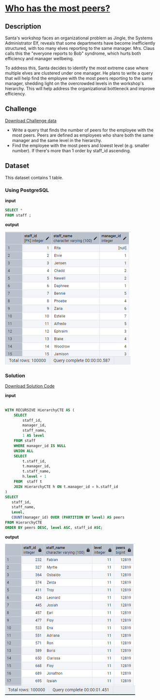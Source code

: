 # [Who has the most peers?](https://adventofsql.com/challenges/18)

## Description
Santa's workshop faces an organizational problem as Jingle, the Systems Administrator Elf, reveals that some departments have become inefficiently structured, with too many elves reporting to the same manager. Mrs. Claus calls this the "everyone reports to Bob" syndrome, which hurts both efficiency and manager wellbeing.

To address this, Santa decides to identify the most extreme case where multiple elves are clustered under one manager. He plans to write a query that will help find the employee with the most peers reporting to the same manager, shedding light on the overcrowded levels in the workshop's hierarchy. This will help address the organizational bottleneck and improve efficiency.

## Challenge
[Download Challenge data](https://github.com/thatlaconic/advent-of-sql-day-18/blob/main/advent_of_sql_day_18.sql)

+ Write a query that finds the number of peers for the employee with the most peers. Peers are defined as employees who share both the same manager and the same level in the hierarchy.
+ Find the employee with the most peers and lowest level (e.g. smaller number). If there's more than 1 order by staff_id ascending.

## Dataset
This dataset contains 1 table. 
### Using PostgreSQL
**input**
```sql
SELECT *
FROM staff ;
```
**output**

![](https://github.com/thatlaconic/advent-of-sql-day-18/blob/main/staff2.PNG)


### Solution
[Download Solution Code](https://github.com/thatlaconic/advent-of-sql-day-18/blob/main/advent_answer_day18.sql)

**input**
```sql

WITH RECURSIVE HierarchyCTE AS (
    SELECT 
        staff_id,
        manager_id,
        staff_name,
        1 AS level
    FROM staff
    WHERE manager_id IS NULL
    UNION ALL
    SELECT 
        t.staff_id,
        t.manager_id,
        t.staff_name,
        h.level + 1
    FROM  staff t
    JOIN HierarchyCTE h ON t.manager_id = h.staff_id
)
SELECT 
   staff_id,
   staff_name,
   Level,
   COUNT(manager_id) OVER (PARTITION BY level) AS peers
FROM HierarchyCTE
ORDER BY peers DESC, level ASC, staff_id ASC;

```
**output**

![](https://github.com/thatlaconic/advent-of-sql-day-18/blob/main/d18.PNG)

